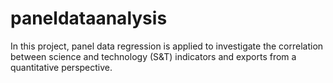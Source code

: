 # paneldataanalysis
In this project, panel data regression is applied to investigate the correlation between science and technology (S&amp;T) indicators and exports from a quantitative perspective. 
